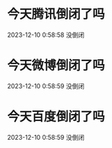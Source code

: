 # 今天腾讯倒闭了吗

2023-12-10 0:58:58 没倒闭

# 今天微博倒闭了吗

2023-12-10 0:58:59 没倒闭

# 今天百度倒闭了吗

2023-12-10 0:58:59 没倒闭

